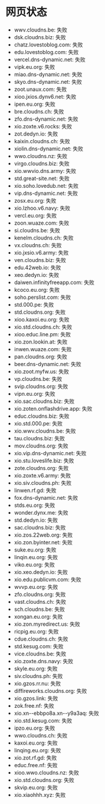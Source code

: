 # 网页状态
- wwv.cloudns.be: 失败
- dsk.cloudns.biz: 失败
- chatz.lovestoblog.com: 失败
- edu.lovestoblog.com: 失败
- vercel.dns-dynamic.net: 失败
- vipk.eu.org: 失败
- miao.dns-dynamic.net: 失败
- skyo.dns-dynamic.net: 失败
- zoot.unaux.com: 失败
- xioo.jxios.dynv6.net: 失败
- ipen.eu.org: 失败
- bre.cloudns.ch: 失败
- zfo.dns-dynamic.net: 失败
- xio.zoxte.v6.rocks: 失败
- zot.dedyn.io: 失败
- kaixin.cloudns.ch: 失败
- xiolin.dns-dynamic.net: 失败
- wwo.cloudns.nz: 失败
- virgo.cloudns.biz: 失败
- xio.wwvio.dns.army: 失败
- std.great-site.net: 失败
- xio.soho.lovedub.net: 失败
- vip.dns-dynamic.net: 失败
- zosx.eu.org: 失败
- xio.lzhoo.v6.navy: 失败
- vercl.eu.org: 失败
- zoon.wuaze.com: 失败
- si.cloudns.be: 失败
- kenelm.cloudns.ch: 失败
- vx.cloudns.ch: 失败
- xio.jxsio.v6.army: 失败
- ven.cloudns.biz: 失败
- edu.42web.io: 失败
- xeo.dedyn.io: 失败
- daiwen.infinityfreeapp.com: 失败
- kcoco.eu.org: 失败
- soho.perslist.com: 失败
- std.000.pe: 失败
- std.cloudns.org: 失败
- xioo.kaxoi.eu.org: 失败
- xio.std.cloudns.ch: 失败
- xioo.educ.line.pm: 失败
- xio.zon.lookin.at: 失败
- inwen.wuaze.com: 失败
- pan.cloudns.org: 失败
- beer.dns-dynamic.net: 失败
- xio.zoot.myfw.us: 失败
- vp.cloudns.be: 失败
- svip.cloudns.org: 失败
- vipn.eu.org: 失败
- xio.sac.cloudns.biz: 失败
- xio.zoten.onflashdrive.app: 失败
- educ.cloudns.biz: 失败
- xio.std.000.pe: 失败
- xio.wwv.cloudns.be: 失败
- tau.cloudns.biz: 失败
- mov.cloudns.org: 失败
- xio.vip.dns-dynamic.net: 失败
- xio.stu.loveslife.biz: 失败
- zote.cloudns.org: 失败
- xio.zoxte.v6.army: 失败
- xio.siv.cloudns.ph: 失败
- linwen.rf.gd: 失败
- fox.dns-dynamic.net: 失败
- stds.eu.org: 失败
- wonder.dynx.me: 失败
- std.dedyn.io: 失败
- sac.cloudns.biz: 失败
- xio.zos.22web.org: 失败
- xio.zon.byinter.net: 失败
- suke.eu.org: 失败
- linqin.eu.org: 失败
- viko.eu.org: 失败
- xio.xeo.dedyn.io: 失败
- xio.edu.publicvm.com: 失败
- wvvp.eu.org: 失败
- zfo.cloudns.org: 失败
- vast.cloudns.ch: 失败
- sch.cloudns.be: 失败
- xongan.eu.org: 失败
- xio.zon.myredirect.us: 失败
- ricpig.eu.org: 失败
- cdue.cloudns.ch: 失败
- std.kesug.com: 失败
- vice.cloudns.be: 失败
- xio.zoxte.dns.navy: 失败
- skyle.eu.org: 失败
- siv.cloudns.ph: 失败
- xio.gzos.rr.nu: 失败
- diffireworks.cloudns.org: 失败
- xio.gzos.link: 失败
- zok.free.nf: 失败
- xio.xn--ebbpo8a.xn--y9a3aq: 失败
- xio.std.kesug.com: 失败
- ipzo.eu.org: 失败
- wwo.cloudns.ch: 失败
- kaxoi.eu.org: 失败
- linqing.eu.org: 失败
- xio.zot.rf.gd: 失败
- educ.free.nf: 失败
- xioo.wwo.cloudns.nz: 失败
- xio.std.cloudns.org: 失败
- skvip.eu.org: 失败
- xio.xiaohhh.xyz: 失败
